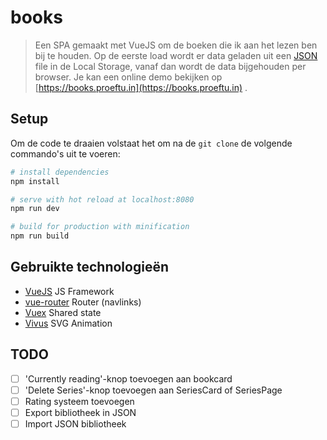 # books

> Een SPA gemaakt met VueJS om de boeken die ik aan het lezen ben bij te houden. Op de eerste load wordt er data geladen uit een [JSON](src/initialData.json) file in de Local Storage, vanaf dan wordt de data bijgehouden per browser. Je kan een online demo bekijken op [https://books.proeftu.in](https://books.proeftu.in) .

## Setup

Om de code te draaien volstaat het om na de `git clone` de volgende commando's uit te voeren:

``` bash
# install dependencies
npm install

# serve with hot reload at localhost:8080
npm run dev

# build for production with minification
npm run build
```

## Gebruikte technologieën

- [VueJS](https://vuejs.org/) JS Framework
- [vue-router](https://router.vuejs.org/en/) Router (navlinks)
- [Vuex](https://vuex.vuejs.org/en/) Shared state
- [Vivus](https://maxwellito.github.io/vivus/) SVG Animation

## TODO

- [ ] 'Currently reading'-knop toevoegen aan bookcard
- [ ] 'Delete Series'-knop toevoegen aan SeriesCard of SeriesPage
- [ ] Rating systeem toevoegen
- [ ] Export bibliotheek in JSON
- [ ] Import JSON bibliotheek